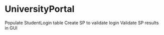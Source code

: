 # UniversityPortal
Populate StudentLogin table
Create SP to validate login
Validate SP results in GUI
